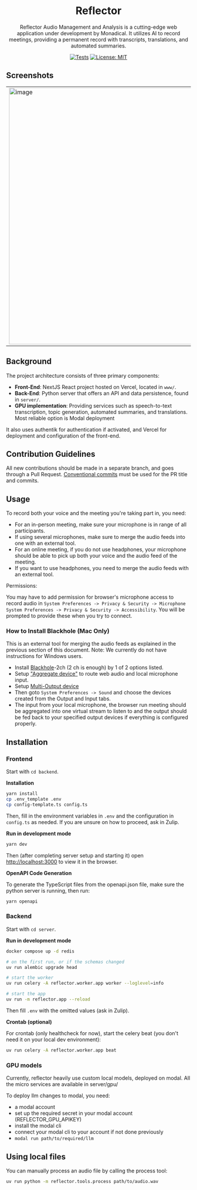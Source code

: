 <div align="center">

# Reflector

Reflector Audio Management and Analysis is a cutting-edge web application under development by Monadical. It utilizes AI to record meetings, providing a permanent record with transcripts, translations, and automated summaries.

[![Tests](https://github.com/monadical-sas/cubbi/actions/workflows/pytests.yml/badge.svg?branch=main&event=push)](https://github.com/monadical-sas/cubbi/actions/workflows/pytests.yml)
[![License: MIT](https://img.shields.io/badge/license-AGPL--v3-green.svg)](https://opensource.org/licenses/AGPL-v3)
</div>

## Screenshots
<table>
  <tr>
    <td>
      <a href="https://github.com/user-attachments/assets/3a976930-56c1-47ef-8c76-55d3864309e3">
        <img width="700" alt="image" src="https://github.com/user-attachments/assets/3a976930-56c1-47ef-8c76-55d3864309e3" />
      </a>
    </td>
    <td>
      <a href="https://github.com/user-attachments/assets/bfe3bde3-08af-4426-a9a1-11ad5cd63b33">
        <img width="700" alt="image" src="https://github.com/user-attachments/assets/bfe3bde3-08af-4426-a9a1-11ad5cd63b33" />
      </a>
    </td>
    <td>
      <a href="https://github.com/user-attachments/assets/7b60c9d0-efe4-474f-a27b-ea13bd0fabdc">
        <img width="700" alt="image" src="https://github.com/user-attachments/assets/7b60c9d0-efe4-474f-a27b-ea13bd0fabdc" />
      </a>
    </td>
  </tr>
</table>

## Background

The project architecture consists of three primary components:

- **Front-End**: NextJS React project hosted on Vercel, located in `www/`.
- **Back-End**: Python server that offers an API and data persistence, found in `server/`.
- **GPU implementation**: Providing services such as speech-to-text transcription, topic generation, automated summaries, and translations. Most reliable option is Modal deployment

It also uses authentik for authentication if activated, and Vercel for deployment and configuration of the front-end.

## Contribution Guidelines

All new contributions should be made in a separate branch, and goes through a Pull Request.
[Conventional commits](https://www.conventionalcommits.org/en/v1.0.0/) must be used for the PR title and commits.

## Usage

To record both your voice and the meeting you're taking part in, you need:

- For an in-person meeting, make sure your microphone is in range of all participants.
- If using several microphones, make sure to merge the audio feeds into one with an external tool.
- For an online meeting, if you do not use headphones, your microphone should be able to pick up both your voice and the audio feed of the meeting.
- If you want to use headphones, you need to merge the audio feeds with an external tool.

Permissions:

You may have to add permission for browser's microphone access to record audio in
`System Preferences -> Privacy & Security -> Microphone`
`System Preferences -> Privacy & Security -> Accessibility`. You will be prompted to provide these when you try to connect.

### How to Install Blackhole (Mac Only)

This is an external tool for merging the audio feeds as explained in the previous section of this document.
Note: We currently do not have instructions for Windows users.

- Install [Blackhole](https://github.com/ExistentialAudio/BlackHole)-2ch (2 ch is enough) by 1 of 2 options listed.
- Setup ["Aggregate device"](https://github.com/ExistentialAudio/BlackHole/wiki/Aggregate-Device) to route web audio and local microphone input.
- Setup [Multi-Output device](https://github.com/ExistentialAudio/BlackHole/wiki/Multi-Output-Device)
- Then goto `System Preferences -> Sound` and choose the devices created from the Output and Input tabs.
- The input from your local microphone, the browser run meeting should be aggregated into one virtual stream to listen to and the output should be fed back to your specified output devices if everything is configured properly.

## Installation

### Frontend

Start with `cd backend`.

**Installation**

```bash
yarn install
cp .env_template .env
cp config-template.ts config.ts
```

Then, fill in the environment variables in `.env` and the configuration in `config.ts` as needed. If you are unsure on how to proceed, ask in Zulip.

**Run in development mode**

```bash
yarn dev
```

Then (after completing server setup and starting it) open [http://localhost:3000](http://localhost:3000) to view it in the browser.

**OpenAPI Code Generation**

To generate the TypeScript files from the openapi.json file, make sure the python server is running, then run:

```bash
yarn openapi
```

### Backend

Start with `cd server`.

**Run in development mode**

```bash
docker compose up -d redis

# on the first run, or if the schemas changed
uv run alembic upgrade head

# start the worker
uv run celery -A reflector.worker.app worker --loglevel=info

# start the app
uv run -m reflector.app --reload
```

Then fill `.env` with the omitted values (ask in Zulip).

**Crontab (optional)**

For crontab (only healthcheck for now), start the celery beat (you don't need it on your local dev environment):

```bash
uv run celery -A reflector.worker.app beat
```

### GPU models

Currently, reflector heavily use custom local models, deployed on modal. All the micro services are available in server/gpu/

To deploy llm changes to modal, you need:
- a modal account
- set up the required secret in your modal account (REFLECTOR_GPU_APIKEY)
- install the modal cli
- connect your modal cli to your account if not done previously
- `modal run path/to/required/llm`

## Using local files

You can manually process an audio file by calling the process tool:

```bash
uv run python -m reflector.tools.process path/to/audio.wav
```
